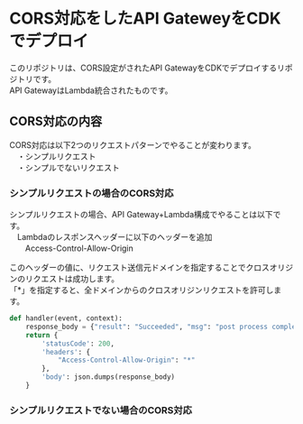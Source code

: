 # CORS対応をしたAPI GateweyをCDKでデプロイ

このリポジトリは、CORS設定がされたAPI GatewayをCDKでデプロイするリポジトリです。  
API GatewayはLambda統合されたものです。

## CORS対応の内容
CORS対応は以下2つのリクエストパターンでやることが変わります。  
　・シンプルリクエスト  
　・シンプルでないリクエスト

### シンプルリクエストの場合のCORS対応
シンプルリクエストの場合、API Gateway+Lambda構成でやることは以下です。  
　Lambdaのレスポンスヘッダーに以下のヘッダーを追加  
　　Access-Control-Allow-Origin

このヘッダーの値に、リクエスト送信元ドメインを指定することでクロスオリジンのリクエストは成功します。  
「*」を指定すると、全ドメインからのクロスオリジンリクエストを許可します。
``` index.py
def handler(event, context):
    response_body = {"result": "Succeeded", "msg": "post process completed"}
    return {
        'statusCode': 200,
        'headers': {
            "Access-Control-Allow-Origin": "*"
        },
        'body': json.dumps(response_body)
    }
```


### シンプルリクエストでない場合のCORS対応
